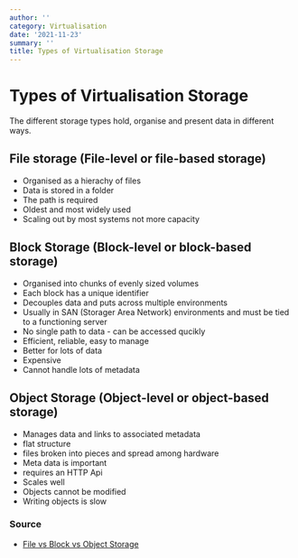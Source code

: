 ```yaml
---
author: ''
category: Virtualisation
date: '2021-11-23'
summary: ''
title: Types of Virtualisation Storage
---
```


# Types of Virtualisation Storage

The different storage types hold, organise and present data in different ways.

## File storage (File-level or file-based storage)

* Organised as a hierachy of files
* Data is stored in a folder
* The path is required
* Oldest and most widely used
* Scaling out by most systems not more capacity

## Block Storage (Block-level or block-based storage)

* Organised into chunks of evenly sized volumes
* Each block has a unique identifier
* Decouples data and puts across multiple environments
* Usually in SAN (Storager Area Network) environments and must be tied to a functioning server
* No single path to data - can be accessed qucikly
* Efficient, reliable, easy to manage
* Better for lots of data
* Expensive
* Cannot handle lots of metadata

## Object Storage (Object-level or object-based storage)

* Manages data and links to associated metadata
* flat structure
* files broken into pieces and spread among hardware
* Meta data is important
* requires an HTTP Api
* Scales well
* Objects cannot be modified
* Writing objects is slow

### Source

* [File vs Block vs Object Storage](https://www.redhat.com/en/topics/data-storage/file-block-object-storage)